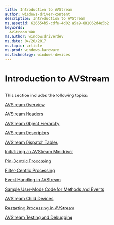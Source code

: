 ```yaml
---
title: Introduction to AVStream
author: windows-driver-content
description: Introduction to AVStream
ms.assetid: 626556b5-cdfe-4d02-a5a9-881062d4e5b2
keywords:
- AVStream WDK
ms.author: windowsdriverdev
ms.date: 04/20/2017
ms.topic: article
ms.prod: windows-hardware
ms.technology: windows-devices
---
```


# Introduction to AVStream


## <a href="" id="ddk-introduction-to-avstream-ksg"></a>


This section includes the following topics:

[AVStream Overview](avstream-overview.md)

[AVStream Headers](avstream-headers.md)

[AVStream Object Hierarchy](avstream-object-hierarchy.md)

[AVStream Descriptors](avstream-descriptors.md)

[AVStream Dispatch Tables](avstream-dispatch-tables.md)

[Initializing an AVStream Minidriver](initializing-an-avstream-minidriver.md)

[Pin-Centric Processing](pin-centric-processing.md)

[Filter-Centric Processing](filter-centric-processing.md)

[Event Handling in AVStream](event-handling-in-avstream.md)

[Sample User-Mode Code for Methods and Events](sample-user-mode-code-for-methods-and-events.md)

[AVStream Child Devices](avstream-child-devices.md)

[Restarting Processing in AVStream](restarting-processing-in-avstream.md)

[AVStream Testing and Debugging](avstream-testing-and-debugging.md)

 

 




